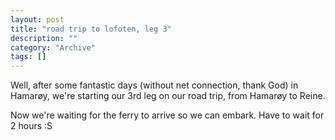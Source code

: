 ```yaml
--- 
layout: post 
title: "road trip to lofoten, leg 3"
description: ""
category: "Archive"
tags: []
---  
```

<p>Well, after some fantastic days (without net connection, thank God) in Hamarøy, we're starting our 3rd leg on our road trip, from Hamarøy to Reine. </p> <p>Now we're waiting for the ferry to arrive so we can embark. Have to wait for 2 hours :S</p>